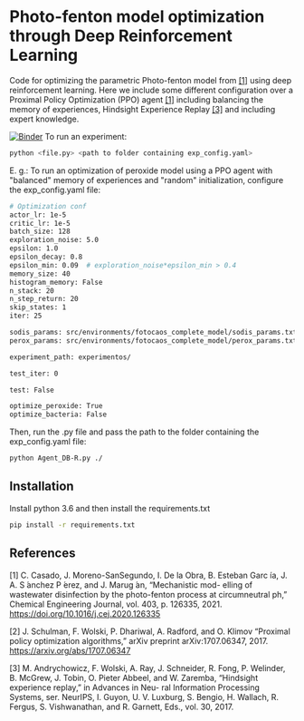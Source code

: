 # Photo-fenton model optimization through Deep Reinforcement Learning

Code for optimizing the parametric Photo-fenton model from [[1]](#1) using deep reinforcement learning.
Here we include some different configuration over a Proximal Policy Optimization (PPO) agent [[1]](#1) including 
balancing the memory of experiences, Hindsight Experience Replay [[3]](#1) and including expert knowledge.

[![Binder](https://mybinder.org/badge_logo.svg)](https://mybinder.org/v2/gh/SergioHdezG/RLPhotoFentonOptimization/HEAD)
To run an experiment:
```bash
python <file.py> <path to folder containing exp_config.yaml>
```

E. g.: To run an optimization of peroxide model using a PPO agent with "balanced" memory of experiences and "random" 
initialization, configure the exp_config.yaml file:

```bash
# Optimization conf
actor_lr: 1e-5
critic_lr: 1e-5
batch_size: 128
exploration_noise: 5.0
epsilon: 1.0
epsilon_decay: 0.8
epsilon_min: 0.09  # exploration_noise*epsilon_min > 0.4
memory_size: 40
histogram_memory: False
n_stack: 20
n_step_return: 20
skip_states: 1
iter: 25

sodis_params: src/environments/fotocaos_complete_model/sodis_params.txt
perox_params: src/environments/fotocaos_complete_model/perox_params.txt

experiment_path: experimentos/

test_iter: 0

test: False

optimize_peroxide: True
optimize_bacteria: False
```

Then, run the .py file and pass the path to the folder containing the exp_config.yaml file:

```bash
python Agent_DB-R.py ./
```

## Installation

Install python 3.6 and then install the requirements.txt

```bash
pip install -r requirements.txt
```

## References
<a id="1">[1]</a> 
C. Casado, J. Moreno-SanSegundo, I. De la Obra, B. Esteban
Garc ́ıa, J. A. S ́anchez P ́erez, and J. Marug ́an, “Mechanistic mod-
elling of wastewater disinfection by the photo-fenton process
at circumneutral ph,” Chemical Engineering Journal, vol. 403, p.
126335, 2021.
https://doi.org/10.1016/j.cej.2020.126335

<a id="1">[2]</a> 
J. Schulman, F. Wolski, P. Dhariwal, A. Radford, and O. Klimov
“Proximal policy optimization algorithms,” arXiv preprint
arXiv:1707.06347, 2017. https://arxiv.org/abs/1707.06347

<a id="1">[3]</a> 
M. Andrychowicz, F. Wolski, A. Ray, J. Schneider, R. Fong,
P. Welinder, B. McGrew, J. Tobin, O. Pieter Abbeel, and
W. Zaremba, “Hindsight experience replay,” in Advances in Neu-
ral Information Processing Systems, ser. NeurIPS, I. Guyon, U. V.
Luxburg, S. Bengio, H. Wallach, R. Fergus, S. Vishwanathan, and
R. Garnett, Eds., vol. 30, 2017.
